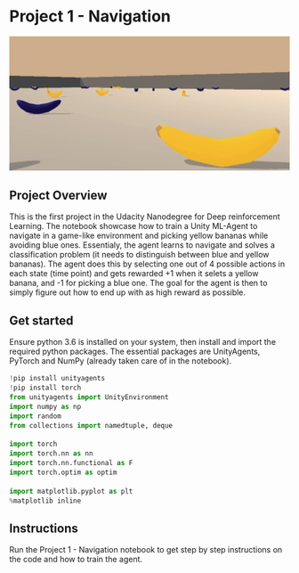 # Project 1 - Navigation

![Unity Environment](https://github.com/aekdahl/DRL-Udacity-Nanodegree/blob/master/1.%20Project%201%20-%20Navigation/img1.png "Unity Environment")

## Project Overview

This is the first project in the Udacity Nanodegree for Deep reinforcement Learning. The notebook showcase how to train a Unity ML-Agent to navigate in a game-like environment and picking yellow bananas while avoiding blue ones. Essentialy, the agent learns to navigate and solves a classification problem (it needs to distinguish between blue and yellow bananas). The agent does this by selecting one out of 4 possible actions in each state (time point) and gets rewarded +1 when it selets a yellow banana, and -1 for picking a blue one. The goal for the agent is then to simply figure out how to end up with as high reward as possible.

## Get started

Ensure python 3.6 is installed on your system, then install and import the required python packages. The essential packages are UnityAgents, PyTorch and NumPy (already taken care of in the notebook).

```python
!pip install unityagents
!pip install torch
from unityagents import UnityEnvironment
import numpy as np
import random
from collections import namedtuple, deque

import torch
import torch.nn as nn
import torch.nn.functional as F
import torch.optim as optim

import matplotlib.pyplot as plt
%matplotlib inline
```

## Instructions
Run the Project 1 - Navigation notebook to get step by step instructions on the code and how to train the agent.

